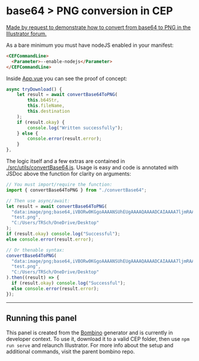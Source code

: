 # base64 > PNG conversion in CEP

[Made by request to demonstrate how to convert from base64 to PNG in the Illustrator forum.](https://community.adobe.com/t5/illustrator-discussions/illustrator-script-to-convert-the-base64-into-image/td-p/12832169)

As a bare minimum you must have nodeJS enabled in your manifest:

```html
<CEFCommandLine>
  <Parameter>--enable-nodejs</Parameter>
</CEFCommandLine>
```

Inside [App.vue](https://github.com/Inventsable/CEP-base64-to-PNG/blob/master/src/App.vue) you can see the proof of concept:

```js
async tryDownload() {
    let result = await convertBase64ToPNG(
        this.b64Str,
        this.fileName,
        this.destination
    );
    if (result.okay) {
        console.log("Written successfully");
    } else {
        console.error(result.error);
    }
},
```

The logic itself and a few extras are contained in [./src/utils/convertBase64.js](https://github.com/Inventsable/CEP-base64-to-PNG/blob/master/src/utils/convertBase64.js). Usage is easy and code is annotated with JSDoc above the function for clarity on arguments:

```js
// You must import/require the function:
import { convertBase64ToPNG } from "./convertBase64";
```

```js
// Then use async/await:
let result = await convertBase64ToPNG(
  "data:image/png;base64,iVBORw0KGgoAAAANSUhEUgAAAAQAAAADCAIAAAA7ljmRAAAAGElEQVQIW2P4DwcMDAxAfBvMAhEQMYgcACEHG8ELxtbPAAAAAElFTkSuQmCC",
  "test.png",
  "C:/Users/TRSch/OneDrive/Desktop"
);
if (result.okay) console.log("Successful");
else console.error(result.error);

// Or thenable syntax:
convertBase64ToPNG(
  "data:image/png;base64,iVBORw0KGgoAAAANSUhEUgAAAAQAAAADCAIAAAA7ljmRAAAAGElEQVQIW2P4DwcMDAxAfBvMAhEQMYgcACEHG8ELxtbPAAAAAElFTkSuQmCC",
  "test.png",
  "C:/Users/TRSch/OneDrive/Desktop"
).then((result) => {
  if (result.okay) console.log("Successful");
  else console.error(result.error);
});
```

---

## Running this panel

This panel is created from the [Bombino](https://github.com/Inventsable/bombino) generator and is currently in developer context. To use it, download it to a valid CEP folder, then use `npm run serve` and relaunch Illustrator. For more info about the setup and additional commands, visit the parent bombino repo.
